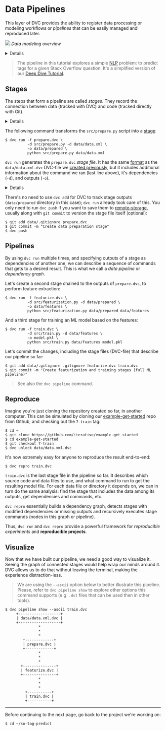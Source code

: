 # Data Pipelines

This layer of DVC provides the ability to register data processing or modeling
workflows or _pipelines_ that can be easily managed and reproduced later.

![](/img/example-flow-2x.png) _Data modeling overview_

<details>

### 👉 Expand to prepare the project

If you just followed through the
[versioning](/doc/tutorials/get-started/data-versioning) page of this tutorial,
you're all set. Otherwise, run these commands to get the project from Github:

```dvc
$ git clone https://github.com/iterative/example-get-started
$ cd example-get-started
$ git checkout 4-import-data
$ dvc pull
```

</details>

> The pipeline in this tutorial explores a simple
> [NLP](https://en.wikipedia.org/wiki/Natural_language_processing) problem: to
> predict tags for a given Stack Overflow question. It's a simplified version of
> our [Deep Dive Tutorial](/doc/tutorials/deep).

## Stages

The steps that form a pipeline are called _stages_. They record the connection
between data (tracked with DVC) and code (tracked directly with Git).

<details>

### Expand to download example code

Let's first get some code to work with:

```dvc
$ wget https://code.dvc.org/get-started/code.zip
$ unzip code.zip
$ rm -f code.zip
```

> Windows doesn't include the `wget` utility by default, but you can use the
> browser to download `code.zip`. (Right-click
> [this link](https://code.dvc.org/get-started/code.zip) and select
> `Save Link As...` (Chrome). Save it into the <abbr>workspace</abbr>.

> 💡 Please also review
> [Running DVC on Windows](/doc/user-guide/running-dvc-on-windows) for important
> tips to improve your experience using DVC on Windows.

Your workspace should now look like this:

```dvc
$ tree
.
├── data
│   ├── data.xml
│   └── data.xml.dvc
└── src
    ├── evaluate.py
    ├── featurization.py
    ├── prepare.py
    ├── requirements.txt
    └── train.py
```

Now let's install the requirements. But before we do that, we **strongly**
recommend creating a
[virtual environment](https://packaging.python.org/tutorials/installing-packages/#creating-virtual-environments):

```dvc
$ virtualenv -p python3 .env
$ echo ".env/" >> .gitignore
$ source .env/bin/activate
$ pip install -r src/requirements.txt
```

Optionally, save the progress with Git:

```dvc
$ git add .
$ git commit -m "Add source code files to repo"
```

</details>

The following command transforms the `src/prepare.py` script into a
[stage](/doc/command-reference/run):

```dvc
$ dvc run -f prepare.dvc \
          -d src/prepare.py -d data/data.xml \
          -o data/prepared \
          python src/prepare.py data/data.xml
```

`dvc run` generates the `prepare.dvc` _stage file_. It has the same
[format](/doc/user-guide/dvc-file-format) as the `data/data.xml.dvc` DVC-file we
[created previously](/doc/tutorials/get-started/data-versioning#start-tracking-data),
but it includes additional information about the command we ran (last line
above), it's <abbr>dependencies</abbr> (`-d`), and <abbr>outputs</abbr> (`-o`).

<details>

### Expand to learn more about what just happened

The command options used above mean the following:

- `-f prepare.dvc` specifies a name for the stage file. It's optional but we
  recommend using it to make your project structure more readable.

- `-d src/prepare.py` and `-d data/data.xml` mean that the stage depends on
  these files to work. Notice that the source code itself is marked as a stage
  dependency. If any of these files change later, DVC will know that this stage
  needs to be [reproduced](#reproduce).

- `-o data/prepared` specifies the output directory where this script writes to.
  It creates two files in it (that will be used later down the
  [pipeline](#pipelines)), as shown below.

- The last line, `python src/prepare.py data/data.xml`, is the command to run in
  this stage, and it's saved to the stage file (`cmd` field) as shown below.

This is how the changes in your <abbr>workspace</abbr> should look like now:

```diff
    .
    ├── data
    │   ├── data.xml
    │   ├── data.xml.dvc
+   │   └── prepared
+   │       ├── test.tsv
+   │       └── train.tsv
+   ├── prepare.dvc
    └── src
        ├── ...
```

These are the contents of `prepare.dvc`:

```yaml
md5: 645d5baf13fb4404e17d77a2cf7461c4
cmd: python src/prepare.py data/data.xml
deps:
  - md5: 1a18704abffac804adf2d5c4549f00f7
    path: src/prepare.py
  - md5: a304afb96060aad90176268345e10355
    path: data/data.xml
outs:
  - md5: 6836f797f3924fb46fcfd6b9f6aa6416.dir
    path: data/prepared
    cache: true
    metric: false
    persist: false
```

</details>

There's no need to use `dvc add` for DVC to track stage outputs (`data/prepared`
directory in this case); `dvc run` already took care of this. You only need to
run `dvc push` if you want to save them to
[remote-storage](/doc/tutorials/get-started/data-versioning#configure-remote-storage),
usually along with `git commit` to version the stage file itself (optional):

```dvc
$ git add data/.gitignore prepare.dvc
$ git commit -m "Create data preparation stage"
$ dvc push
```

## Pipelines

By using `dvc run` multiple times, and specifying <abbr>outputs</abbr> of a
stage as <abbr>dependencies</abbr> of another one, we can describe a sequence of
commands that gets to a desired result. This is what we call a _data pipeline_
or _dependency graph_.

Let's create a second stage chained to the outputs of `prepare.dvc`, to perform
feature extraction:

```dvc
$ dvc run -f featurize.dvc \
          -d src/featurization.py -d data/prepared \
          -o data/features \
          python src/featurization.py data/prepared data/features
```

And a third stage for training an ML model based on the features:

```dvc
$ dvc run -f train.dvc \
          -d src/train.py -d data/features \
          -o model.pkl \
          python src/train.py data/features model.pkl
```

Let's commit the changes, including the stage files (DVC-file) that describe our
pipeline so far:

```dvc
$ git add data/.gitignore .gitignore featurize.dvc train.dvc
$ git commit -m "Create featurization and training stages (full ML pipeline)"
```

> See also the `dvc pipeline` command.

## Reproduce

Imagine you're just cloning the <abbr>repository</abbr> created so far, in
another computer. This can be simulated by cloning our
[example-get-started](https://github.com/iterative/example-get-started) repo
from Github, and checking out the `7-train` tag:

```dvc
$ cd ~
$ git clone https://github.com/iterative/example-get-started
$ cd example-get-started
$ git checkout 7-train
$ dvc unlock data/data.xml.dvc
```

It's now extremely easy for anyone to reproduce the result end-to-end:

```dvc
$ dvc repro train.dvc
```

`train.dvc` is the last stage file in the pipeline so far. It describes which
source code and data files to use, and what command to run to get the resulting
model file. For each data file or directory it depends on, we can in turn do the
same analysis: find the stage that includes the data among its outputs, get
dependencies and commands, etc.

`dvc repro` essentially builds a dependency graph, detects stages with modified
dependencies or missing outputs and recursively executes stage commands (nodes
in this graph or pipeline).

Thus, `dvc run` and `dvc repro` provide a powerful framework for _reproducible
experiments_ and **reproducible <abbr>projects</abbr>**.

## Visualize

Now that we have built our pipeline, we need a good way to visualize it. Seeing
the graph of connected stages would help wrap our minds around it. DVC allows us
to do that without leaving the terminal, making the experience distraction-less.

> We are using the `--ascii` option below to better illustrate this pipeline.
> Please, refer to `dvc pipeline show` to explore other options this command
> supports (e.g. `.dot` files that can be used then in other tools).

```dvc
$ dvc pipeline show --ascii train.dvc
     +-------------------+
     | data/data.xml.dvc |
     +-------------------+
               *
               *
               *
        +-------------+
        | prepare.dvc |
        +-------------+
               *
               *
               *
       +---------------+
       | featurize.dvc |
       +---------------+
               *
               *
               *
         +-----------+
         | train.dvc |
         +-----------+
```

---

Before continuing to the next page, go back to the <abbr>project</abbr> we're
working on:

```dvc
$ cd ~/so-tag-predict
```
